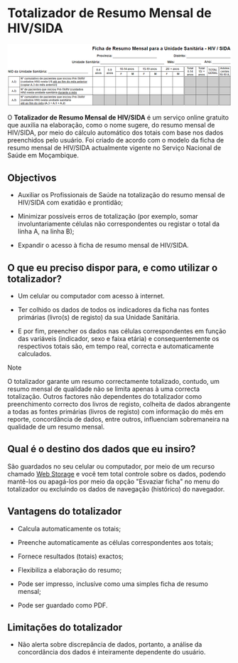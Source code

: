 # Totalizador de Resumo Mensal de HIV/SIDA

![Trecho do Totalizador do Resumo Mensal de HIV/SIDA](imagens/totalizador-de-resumo-mensal-de-hiv.png)

O **Totalizador de Resumo Mensal de HIV/SIDA** é um serviço online gratuito que auxilia na elaboração, como o nome sugere, do resumo mensal de HIV/SIDA, por meio do cálculo automático dos totais com base nos dados preenchidos pelo usuário. Foi criado de acordo com o modelo da ficha de resumo mensal de HIV/SIDA actualmente vigente no Serviço Nacional de Saúde em Moçambique.


## Objectivos

* Auxiliar os Profissionais de Saúde na totalização do resumo mensal de HIV/SIDA com exatidão e prontidão;

* Minimizar possíveis erros de totalização (por exemplo, somar involuntariamente células não correspondentes ou registar o total da linha A, na linha B);

* Expandir o acesso à ficha de resumo mensal de HIV/SIDA.


## O que eu preciso dispor para, e como utilizar o totalizador?

* Um celular ou computador com acesso à internet.

* Ter colhido os dados de todos os indicadores da ficha nas fontes primárias (livro(s) de registo) da sua Unidade Sanitária.

* E por fim, preencher os dados nas células correspondentes em função das variáveis (indicador, sexo e faixa etária) e consequentemente os respectivos totais são, em tempo real, correcta e automaticamente calculados.


>[!NOTE]
>
> O totalizador garante um resumo correctamente totalizado, contudo, um resumo mensal de qualidade não se limita apenas à uma correcta totalização. Outros factores não dependentes do totalizador como preenchimento correcto dos livros de registo, colheita de dados abrangente a todas as fontes primárias (livros de registo) com informação do mês em reporte, concordância de dados, entre outros, influenciam sobremaneira na qualidade de um resumo mensal.


## Qual é o destino dos dados que eu insiro?

São guardados no seu celular ou computador, por meio de um recurso chamado [Web Storage](https://developer.mozilla.org/pt-BR/docs/Web/API/Web_Storage_API) e você tem total controle sobre os dados, podendo mantê-los ou apagá-los por meio da opção "Esvaziar ficha" no menu do totalizador ou excluindo os dados de navegação (histórico) do navegador.


## Vantagens do totalizador

* Calcula automaticamente os totais;

* Preenche automaticamente as células correspondentes aos totais;

* Fornece resultados (totais) exactos;

* Flexibiliza a elaboração do resumo;

* Pode ser impresso, inclusíve como uma simples ficha de resumo mensal;

* Pode ser guardado como PDF.


## Limitações do totalizador

* Não alerta sobre discrepância de dados, portanto, a análise da concordância dos dados é inteiramente dependente do usuário.